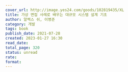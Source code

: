 ```yaml
---
cover_url: http://image.yes24.com/goods/102819435/XL
title: 가상 면접 사례로 배우는 대규모 시스템 설계 기초
author: 알렉스 쉬, 이병준
category: 개발
tags: book
publish_date: 2021-07-28
created: 2023-01-27 16:30
read_date:
total_page: 320
status: unread
rate:
format:
---
```

